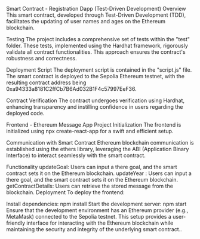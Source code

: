 Smart Contract - Registration Dapp (Test-Driven Development)
Overview
This smart contract, developed through Test-Driven Development (TDD), facilitates the updating of user names and ages on the Ethereum blockchain.

Testing
The project includes a comprehensive set of tests within the "test" folder. These tests, implemented using the Hardhat framework, rigorously validate all contract functionalities. This approach ensures the contract's robustness and correctness.

Deployment Script
The deployment script is contained in the "script.js" file. The smart contract is deployed to the Sepolia Ethereum testnet, with the resulting contract address being 0xa94333a8181C2ffCb7B6Ad032B1F4c57997EeF36.

Contract Verification
The contract undergoes verification using Hardhat, enhancing transparency and instilling confidence in users regarding the deployed code.

Frontend - Ethereum Message App
Project Initialization
The frontend is initialized using npx create-react-app for a swift and efficient setup.

Communication with Smart Contract
Ethereum blockchain communication is established using the ethers library, leveraging the ABI (Application Binary Interface) to interact seamlessly with the smart contract.

Functionality
updateGoal: Users can input a there goal, and the smart contract sets it on the Ethereum blockchain.
updateYear : Users can input a there goal, and the smart contract sets it on the Ethereum blockchain.
getContractDetails: Users can retrieve the stored message from the blockchain.
Deployment
To deploy the frontend:

Install dependencies: npm install
Start the development server: npm start
Ensure that the development environment has an Ethereum provider (e.g., MetaMask) connected to the Sepolia testnet.
This setup provides a user-friendly interface for interacting with the Ethereum blockchain while maintaining the security and integrity of the underlying smart contract..